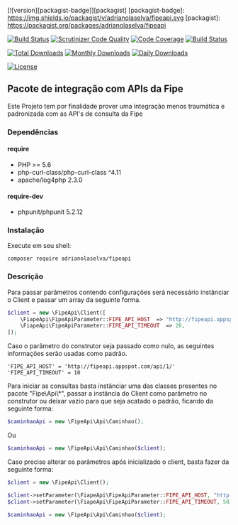 [![version][packagist-badge]][packagist]
[packagist-badge]: https://img.shields.io/packagist/v/adrianolaselva/fipeapi.svg
[packagist]: https://packagist.org/packages/adrianolaselva/fipeapi

[![Build Status](https://travis-ci.org/adrianolaselva/fipeapi.svg?branch=master)](https://travis-ci.org/adrianolaselva/fipeapi)
[![Scrutinizer Code Quality](https://scrutinizer-ci.com/g/adrianolaselva/fipeapi/badges/quality-score.png?b=master)](https://scrutinizer-ci.com/g/adrianolaselva/fipeapi/?branch=master)
[![Code Coverage](https://scrutinizer-ci.com/g/adrianolaselva/fipeapi/badges/coverage.png?b=master)](https://scrutinizer-ci.com/g/adrianolaselva/fipeapi/?branch=master)
[![Build Status](https://scrutinizer-ci.com/g/adrianolaselva/fipeapi/badges/build.png?b=master)](https://scrutinizer-ci.com/g/adrianolaselva/fipeapi/build-status/master)

[![Total Downloads](https://poser.pugx.org/adrianolaselva/fipeapi/downloads)](https://packagist.org/packages/adrianolaselva/fipeapi)
[![Monthly Downloads](https://poser.pugx.org/adrianolaselva/fipeapi/d/monthly)](https://packagist.org/packages/adrianolaselva/fipeapi)
[![Daily Downloads](https://poser.pugx.org/adrianolaselva/fipeapi/d/daily)](https://packagist.org/packages/adrianolaselva/fipeapi)

[![License](https://poser.pugx.org/adrianolaselva/fipeapi/license)](https://packagist.org/packages/adrianolaselva/fipeapi)

## Pacote de integração com APIs da Fipe

Este Projeto tem por finalidade prover uma integração menos traumática e padronizada com as API's de consulta da Fipe


### Dependências
#### require
* PHP >= 5.6
* php-curl-class/php-curl-class ^4.11
* apache/log4php 2.3.0

#### require-dev
* phpunit/phpunit 5.2.12

### Instalação

Execute em seu shell:

    composer require adrianolaselva/fipeapi

### Descrição

Para passar parâmetros contendo configurações será necessário instânciar o Client e passar um array da seguinte forma.

```php
$client = new \FipeApi\Client([
    \FiapeApi\FipeApiParameter::FIPE_API_HOST  => "http://fipeapi.appspot.com/api/1/",
    \FiapeApi\FipeApiParameter::FIPE_API_TIMEOUT  => 20,
]);
```

Caso o parâmetro do construtor seja passado como nulo, as seguintes informações serão usadas como padrão.

    'FIPE_API_HOST' = 'http://fipeapi.appspot.com/api/1/'
    'FIPE_API_TIMEOUT' = 10

Para iniciar as consultas basta instânciar uma das classes presentes no pacote "Fipe\Api\\*", passar a instância do Client 
como parâmetro no construtor ou deixar vazio para que seja acatado o padrão, ficando da seguinte forma:

```php
$caminhaoApi = new \FipeApi\Api\Caminhao();
```

Ou

```php
$caminhaoApi = new \FipeApi\Api\Caminhao($client);
```

Caso precise alterar os parâmetros após inicializado o client, basta fazer da seguinte forma:

```php
$client = new \FipeApi\Client();

$client->setParameter(\FiapeApi\FipeApiParameter::FIPE_API_HOST, "http://fipeapi.appspot.com/api/1/");
$client->setParameter(\FiapeApi\FipeApiParameter::FIPE_API_TIMEOUT, 50);

$caminhaoApi = new \FipeApi\Api\Caminhao($client);
```

[Bitbucket]: <https://github.com/adrianolaselva/fipeapi.git>
